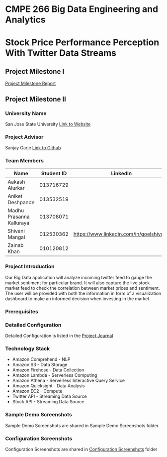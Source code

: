 # CMPE 266 Big Data Engineering and Analytics

# Stock Price Performance Perception With Twitter Data Streams

## Project Milestone I
[Project Milestone Report](https://github.com/aakashalurkar/cmpe266-project/blob/master/CMPE_266_Milestone_1.pdf)

## Project Milestone II

### University Name
San Jose State University [Link to Website](http://www.sjsu.edu/)

### Project Advisor
Sanjay Garje [Link to Github](https://www.linkedin.com/in/sanjaygarje/)

### Team Members
|Name|Student ID|LinkedIn|
|-------------|-----------|--|
|Aakash Alurkar |013716729| |
|Aniket Deshpande |013532519| |
|Madhu Prasanna Kalluraya|013708071| |
|Shivani Mangal|012530362| https://www.linkedin.com/in/goelshivani/ |
|Zainab Khan | 010120812| |



### Project Introduction
Our Big Data application will analyze incoming twitter feed to gauge the market sentiment for particular brand. It will also capture the live stock market feed to check the correlation between market prices and sentiment. The user will be provided with both the information in form of a visualization dashboard to make an informed decision when investing in the market.

### Prerequisites


### Detailed Configuration
Detailed Configuration is listed in the [Project Journal](https://github.com/aakashalurkar/cmpe266-project/blob/master/ProjectJournal.md)

### Technology Stack
* Amazon Comprehend - NLP
* Amazon S3 - Data Storage
* Amazon Firehose - Data Collection
* Amazon Lambda - Serverless Computing
* Amazon Athena - Serverless Interactive Query Service
* Amazon Quicksight - Data Analysis
* Amazon EC2 - Compute
* Twitter API - Streaming Data Source
* Stock API - Streaming Data Source


### Sample Demo Screenshots
Sample Demo Screenshots are shared in Sample Demo Screenshots folder.


### Configuration Screenshots
Configuration Screenshots are shared in [Configuration Screenshots](https://github.com/aakashalurkar/cmpe266-project/tree/master/ConfigurationScreenShots) folder
